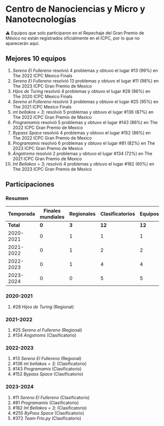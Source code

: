 ---
---

# Centro de Nanociencias y Micro y Nanotecnologías

:warning: Equipos que solo participaron en el Repechaje del Gran Premio de México no están registrados oficialmente en el ICPC, por lo que no aparecerán aquí.

## Mejores 10 equipos

1. _Sereno El Fullereno_ resolvió 4 problemas y obtuvo el lugar #13 (99%) en The 2022 ICPC Mexico Finals
1. _Sereno El Fullereno_ resolvió 13 problemas y obtuvo el lugar #11 (98%) en The 2023 ICPC Gran Premio de Mexico
1. _Hijos de Turing_ resolvió 4 problemas y obtuvo el lugar #28 (96%) en The 2020 ICPC Mexico Finals
1. _Sereno el Fullereno_ resolvió 3 problemas y obtuvo el lugar #25 (95%) en The 2021 ICPC Mexico Finals
1. _int bellakos = 3;_ resolvió 5 problemas y obtuvo el lugar #136 (87%) en The 2022 ICPC Gran Premio de Mexico
1. _Programamis_ resolvió 5 problemas y obtuvo el lugar #143 (86%) en The 2022 ICPC Gran Premio de Mexico
1. _Bypass Space_ resolvió 4 problemas y obtuvo el lugar #152 (86%) en The 2022 ICPC Gran Premio de Mexico
1. _Programamis_ resolvió 6 problemas y obtuvo el lugar #81 (82%) en The 2023 ICPC Gran Premio de Mexico
1. _Ángstroms_ resolvió 2 problemas y obtuvo el lugar #134 (72%) en The 2021 ICPC Gran Premio de Mexico
1. _Int Bellakos = 3;_ resolvió 4 problemas y obtuvo el lugar #182 (60%) en The 2023 ICPC Gran Premio de Mexico

## Participaciones

### Resumen

| Temporada | Finales mundiales | Regionales | Clasificatorios | Equipos |
| --- | --- | --- | --- | --- |
| **Total** | **0** | **3** | **12** | **12** |
| 2020-2021 | 0 | 1 | 1 | 1 |
| 2021-2022 | 0 | 1 | 2 | 2 |
| 2022-2023 | 0 | 1 | 4 | 4 |
| 2023-2024 | 0 | 0 | 5 | 5 |

### 2020-2021

1. #28 _Hijos de Turing_ (Regional)

### 2021-2022

1. #25 _Sereno el Fullereno_ (Regional)
1. #134 _Ángstroms_ (Clasificatorio)

### 2022-2023

1. #13 _Sereno El Fullereno_ (Regional)
1. #136 _int bellakos = 3;_ (Clasificatorio)
1. #143 _Programamis_ (Clasificatorio)
1. #152 _Bypass Space_ (Clasificatorio)

### 2023-2024

1. #11 _Sereno El Fullereno_ (Clasificatorio)
1. #81 _Programamis_ (Clasificatorio)
1. #182 _Int Bellakos = 3;_ (Clasificatorio)
1. #255 _ByPass Space_ (Clasificatorio)
1. #372 _Team Frio.py_ (Clasificatorio)



